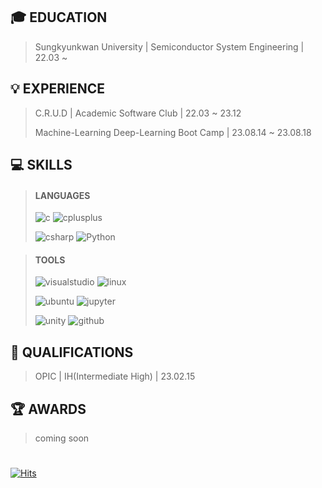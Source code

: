 ## 🎓 EDUCATION
> Sungkyunkwan University | Semiconductor System Engineering | 22.03 ~

## 💡 EXPERIENCE
> C.R.U.D | Academic Software Club | 22.03 ~ 23.12
> 
> Machine-Learning Deep-Learning Boot Camp | 23.08.14 ~ 23.08.18

## 💻 SKILLS
> #### LANGUAGES
>
> <img alt="c" src ="https://img.shields.io/badge/c-A8B9CC.svg?&style=for-the-badge&logo=c&logoColor=white"/> <img alt="cplusplus" src ="https://img.shields.io/badge/cplusplus-00599C.svg?&style=for-the-badge&logo=cplusplus&logoColor=white"/>
>
> <img alt="csharp" src ="https://img.shields.io/badge/csharp-512BD4.svg?&style=for-the-badge&logo=csharp&logoColor=white"/> <img alt="Python" src ="https://img.shields.io/badge/Python-3776AB.svg?&style=for-the-badge&logo=Python&logoColor=white"/>

> #### TOOLS
>
> <img alt="visualstudio" src ="https://img.shields.io/badge/visualstudio-5C2D91.svg?&style=for-the-badge&logo=visualstudio&logoColor=white"/> <img alt="linux" src ="https://img.shields.io/badge/linux-FCC624.svg?&style=for-the-badge&logo=linux&logoColor=white"/>
>
> <img alt="ubuntu" src ="https://img.shields.io/badge/ubuntu-E95420.svg?&style=for-the-badge&logo=ubuntu&logoColor=white"/> <img alt="jupyter" src ="https://img.shields.io/badge/jupyter-F37626.svg?&style=for-the-badge&logo=jupyter&logoColor=white"/>
>
> <img alt="unity" src ="https://img.shields.io/badge/unity-000000.svg?&style=for-the-badge&logo=unity&logoColor=white"/> <img alt="github" src ="https://img.shields.io/badge/github-181717.svg?&style=for-the-badge&logo=github&logoColor=white"/>

## 🪪 QUALIFICATIONS
> OPIC | IH(Intermediate High) | 23.02.15

## 🏆 AWARDS
> coming soon

# 
[![Hits](https://hits.seeyoufarm.com/api/count/incr/badge.svg?url=https%3A%2F%2Fgithub.com%2FKSH-03&count_bg=%237B77CD&title_bg=%23555555&icon=opsgenie.svg&icon_color=%23E7E7E7&title=Visits&edge_flat=false)](https://hits.seeyoufarm.com)

<!---
- How to write in Markdown form?
https://gist.github.com/ihoneymon/652be052a0727ad59601

- How to make a badge?
<img alt="Python" src ="https://img.shields.io/badge/기술명-원하는색상코드.svg?&style=for-the-badge&logo=로고명&logoColor=로고색상"/>

- How to get badge info?
https://simpleicons.org

- How to use imoji?
press 'win'+'.'
--->
<!---
KSH-03/KSH-03 is a ✨ special ✨ repository because its `README.md` (this file) appears on your GitHub profile.
You can click the Preview link to take a look at your changes.
--->
